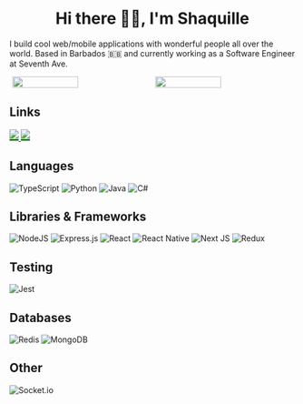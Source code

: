 <h1 align="center">Hi there 👋🏾, I'm Shaquille</h1>

<p>I build cool web/mobile applications with wonderful people all over the world. Based in Barbados 🇧🇧 and currently working as a Software Engineer at Seventh Ave. </p>



<div style="padding-bottom: 1px; display: flex; justify-content: space-around; align-items: flex-start; margin-bottom: 15px">
<img width="48%" src="https://github-readme-stats.vercel.app/api/top-langs/?username=shaquillehinds&layout=compact&theme=gotham&langs_count=10&hide_border=true&bg_color=00000000&hide=css,Dockerfile"/>
<img width="48%" src="https://github-readme-stats.vercel.app/api?username=shaquillehinds&count_private=true&show_icons=true&theme=gotham&hide=contribs,prs,stars,issues&hide_border=true&bg_color=00000000"/>
</div>


<h2>Links</h2>
<a href="https://www.linkedin.com/in/shaquillehinds/" target="_blank">
<img src="https://img.shields.io/badge/linkedin-%230077B5.svg?style=for-the-badge&logo=linkedin&logoColor=white"  style="padding-bottom: 1px;border-bottom: 3px green solid" />
</a>
<a href="https://www.upwork.com/freelancers/~014d3855d49f2fb7c8" target="_blank">
<img src="https://img.shields.io/badge/UpWork-6FDA44?style=for-the-badge&logo=Upwork&logoColor=white"  style="padding-bottom: 1px;border-bottom: 3px green solid" />
</a>

## Languages

![TypeScript](https://img.shields.io/badge/typescript-%23007ACC.svg?style=for-the-badge&logo=typescript&logoColor=white)
![Python](https://img.shields.io/badge/python-3670A0?style=for-the-badge&logo=python&logoColor=ffdd54)
![Java](https://img.shields.io/badge/java-%23ED8B00.svg?style=for-the-badge&logo=java&logoColor=white)
![C#](https://img.shields.io/badge/c%23-%23239120.svg?style=for-the-badge&logo=c-sharp&logoColor=white)

## Libraries & Frameworks

![NodeJS](https://img.shields.io/badge/node.js-6DA55F?style=for-the-badge&logo=node.js&logoColor=white)
![Express.js](https://img.shields.io/badge/express.js-%23404d59.svg?style=for-the-badge&logo=express&logoColor=%2361DAFB)
![React](https://img.shields.io/badge/react-%2320232a.svg?style=for-the-badge&logo=react&logoColor=%2361DAFB)
![React Native](https://img.shields.io/badge/react_native-%2320232a.svg?style=for-the-badge&logo=react&logoColor=%2361DAFB)
![Next JS](https://img.shields.io/badge/Next-black?style=for-the-badge&logo=next.js&logoColor=white)
![Redux](https://img.shields.io/badge/redux-%23593d88.svg?style=for-the-badge&logo=redux&logoColor=white)

## Testing

![Jest](https://img.shields.io/badge/-jest-%23C21325?style=for-the-badge&logo=jest&logoColor=white)

## Databases

![Redis](https://img.shields.io/badge/redis-%23DD0031.svg?style=for-the-badge&logo=redis&logoColor=white)
![MongoDB](https://img.shields.io/badge/MongoDB-%234ea94b.svg?style=for-the-badge&logo=mongodb&logoColor=white)

## Other

![Socket.io](https://img.shields.io/badge/Socket.io-black?style=for-the-badge&logo=socket.io&badgeColor=010101)

<!--
**shaquillehinds/shaquillehinds** is a ✨ _special_ ✨ repository because its `README.md` (this file) appears on your GitHub profile.

Here are some ideas to get you started:

- 🔭 I’m currently working on ...
- 🌱 I’m currently learning ...
- 👯 I’m looking to collaborate on ...
- 🤔 I’m looking for help with ...
- 💬 Ask me about ...
- 📫 How to reach me: ...
- 😄 Pronouns: ...
- ⚡ Fun fact: ...
-->
